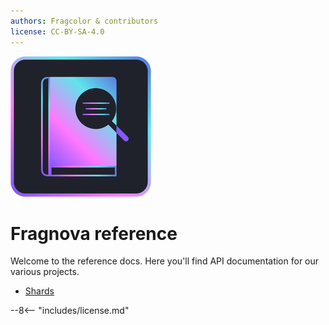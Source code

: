 ```yaml
---
authors: Fragcolor & contributors
license: CC-BY-SA-4.0
---
```


![](assets/ReferenceLogo.png)

# Fragnova reference

Welcome to the reference docs. Here you'll find API documentation for our various projects.

- [Shards](./shards/)

--8<-- "includes/license.md"
